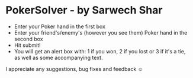 PokerSolver - by Sarwech Shar
============

  * Enter your Poker hand in the first box
  * Enter your friend's/enemy's (however you see them) Poker hand in the second box
  * Hit submit!
  *	You will get an alert box with: 1 if you won, 2 if you lost or 3 if it's a tie, as well as some accompanying text.

I appreciate any suggestions, bug fixes and feedback ☺